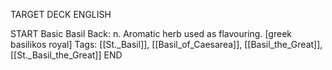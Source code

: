 TARGET DECK
ENGLISH

START
Basic
Basil
Back: n. Aromatic herb used as flavouring. [greek basilikos royal]
Tags: [[St._Basil]], [[Basil_of_Caesarea]], [[Basil_the_Great]], [[St._Basil_the_Great]]
END
